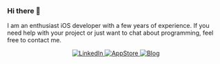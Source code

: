 ### Hi there 👋

I am an enthusiast iOS developer with a few years of experience. If you need help with your project or just want to chat about programming, feel free to contact me.

<p align="center">
    <a href="https://www.linkedin.com/in/jantimar/">
        <img src="https://img.shields.io/badge/LinkedIn-blue?style=flat-square&logo=linkedin" alt="LinkedIn">
    </a>
    <a href="https://apps.apple.com/sk/developer/jan-timar/id1012503784">
        <img src="https://img.shields.io/badge/AppStore-lightgrey?style=flat-square&logo=apple" alt="AppStore">
    </a>
    <a href="https://jantimar.github.io">
        <img src="https://img.shields.io/badge/Blog-red?style=flat-square&logo=github" alt="Blog">
    </a>
  </p>


<!--
**jantimar/jantimar** is a ✨ _special_ ✨ repository because its `README.md` (this file) appears on your GitHub profile.

Here are some ideas to get you started:

- 🔭 I’m currently working on ...
- 🌱 I’m currently learning ...
- 👯 I’m looking to collaborate on ...
- 🤔 I’m looking for help with ...
- 💬 Ask me about ...
- 📫 How to reach me: ...
- 😄 Pronouns: ...
- ⚡ Fun fact: ...
-->
